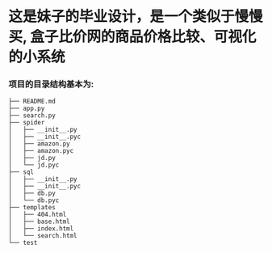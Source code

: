 # 这是妹子的毕业设计，是一个类似于慢慢买, 盒子比价网的商品价格比较、可视化的小系统

### 项目的目录结构基本为:
```
├── README.md
├── app.py
├── search.py
├── spider
│   ├── __init__.py
│   ├── __init__.pyc
│   ├── amazon.py
│   ├── amazon.pyc
│   ├── jd.py
│   └── jd.pyc
├── sql
│   ├── __init__.py
│   ├── __init__.pyc
│   ├── db.py
│   └── db.pyc
├── templates
│   ├── 404.html
│   ├── base.html
│   ├── index.html
│   └── search.html
└── test
```
